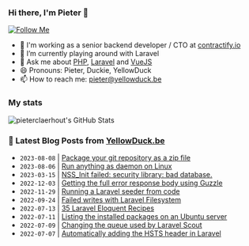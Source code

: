 ### Hi there, I'm Pieter 👋  
[![Follow Me](https://img.shields.io/github/followers/pieterclaerhout?label=Follow&style=social)](https://github.com/pieterclaerhout)

- 🏢 I'm working as a senior backend developer / CTO at [contractify.io](https://contractify.io)
- 🌱 I’m currently playing around with Laravel
- 💬 Ask me about [PHP](https://php.net), [Laravel](http://laravel.com) and [VueJS](https://vuejs.org)
- 😄 Pronouns: Pieter, Duckie, YellowDuck
- 📫 How to reach me: pieter@yellowduck.be

### My stats

![pieterclaerhout's GitHub Stats](https://github-readme-stats.vercel.app/api?username=pieterclaerhout&show_icons=true&count_private=true&line_height=40)

### 📩 Latest Blog Posts from [YellowDuck.be](https://www.yellowduck.be/)
<!-- BLOG-POST-LIST:START -->
- `2023-08-08` | [Package your git repository as a zip file](https://www.yellowduck.be/posts/package-your-git-repo-as-a-zip)  
- `2023-08-06` | [Run anything as daemon on Linux](https://www.yellowduck.be/posts/run-anything-as-daemon-on-linux)  
- `2023-03-15` | [NSS_Init failed: security library: bad database.](https://www.yellowduck.be/posts/nss-init-failed-security-library-bad-database)  
- `2022-12-03` | [Getting the full error response body using Guzzle](https://www.yellowduck.be/posts/getting-the-full-error-response-body-using-guzzle)  
- `2022-11-29` | [Running a Laravel seeder from code](https://www.yellowduck.be/posts/running-a-laravel-seeder-from-code)  
- `2022-09-24` | [Failed writes with Laravel Filesystem](https://www.yellowduck.be/posts/failed-writes-with-laravel-filesystem)  
- `2022-07-13` | [35 Laravel Eloquent Recipes](https://www.yellowduck.be/posts/35-laravel-eloquent-recipes)  
- `2022-07-11` | [Listing the installed packages on an Ubuntu server](https://www.yellowduck.be/posts/listing-the-installed-packages-on-an-ubuntu-server)  
- `2022-07-09` | [Changing the queue used by Laravel Scout](https://www.yellowduck.be/posts/changing-the-queue-used-by-laravel-scout)  
- `2022-07-07` | [Automatically adding the HSTS header in Laravel](https://www.yellowduck.be/posts/automatically-adding-the-hsts-header-in-laravel)  

<!-- BLOG-POST-LIST:END -->
